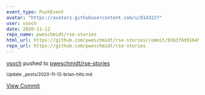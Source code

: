 ```yaml
---
event_type: PushEvent
avatar: "https://avatars.githubusercontent.com/u/814322?"
user: vsoch
date: 2020-11-12
repo_name: pweschmidt/rse-stories
html_url: https://github.com/pweschmidt/rse-stories/commit/9363f6d916458cbec9083cdb25290e616f9700d9
repo_url: https://github.com/pweschmidt/rse-stories
---
```


<a href='https://github.com/vsoch' target='_blank'>vsoch</a> pushed to <a href='https://github.com/pweschmidt/rse-stories' target='_blank'>pweschmidt/rse-stories</a>

<small>Update _posts/2020-11-12-brian-hills.md</small>

<a href='https://github.com/pweschmidt/rse-stories/commit/9363f6d916458cbec9083cdb25290e616f9700d9' target='_blank'>View Commit</a>